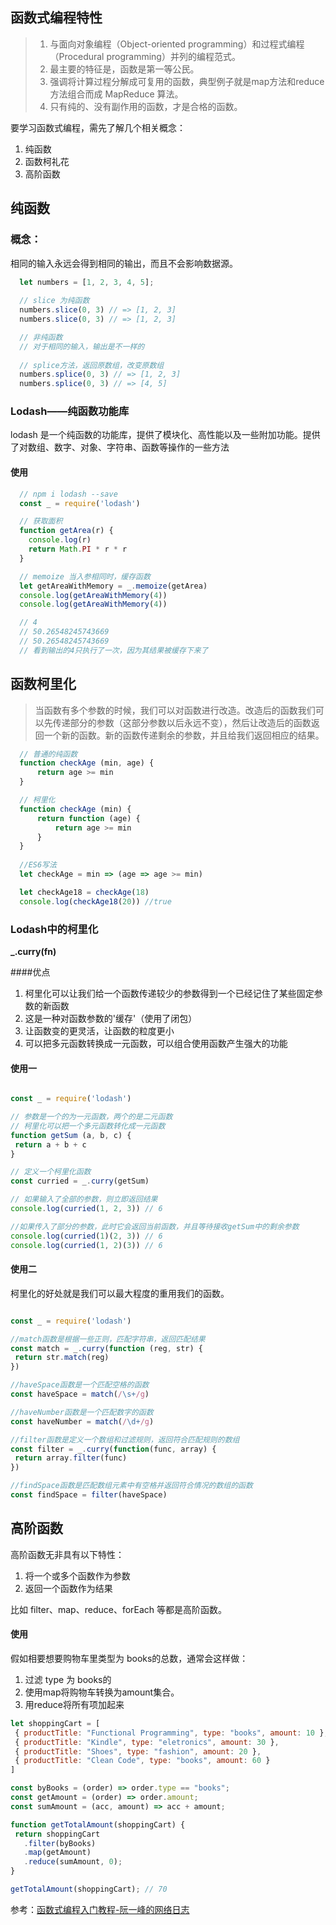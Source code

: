 ## 函数式编程特性

>   1. 与面向对象编程（Object-oriented programming）和过程式编程（Procedural programming）并列的编程范式。
>   1. 最主要的特征是，函数是第一等公民。
>   1. 强调将计算过程分解成可复用的函数，典型例子就是map方法和reduce方法组合而成 MapReduce 算法。
>   1. 只有纯的、没有副作用的函数，才是合格的函数。

要学习函数式编程，需先了解几个相关概念：
1. 纯函数
2. 函数柯礼花
3. 高阶函数

## 纯函数
### 概念：

相同的输入永远会得到相同的输出，而且不会影响数据源。
	
```javascript
  let numbers = [1, 2, 3, 4, 5];
  
  // slice 为纯函数
  numbers.slice(0, 3) // => [1, 2, 3] 
  numbers.slice(0, 3) // => [1, 2, 3]

  // 非纯函数 
  // 对于相同的输入，输出是不一样的
  
  // splice方法，返回原数组，改变原数组
  numbers.splice(0, 3) // => [1, 2, 3] 
  numbers.splice(0, 3) // => [4, 5] 
```

### Lodash——纯函数功能库
lodash 是一个纯函数的功能库，提供了模块化、高性能以及一些附加功能。提供了对数组、数字、对象、字符串、函数等操作的一些方法

#### 使用
```javascript
  // npm i lodash --save
  const _ = require('lodash')

  // 获取面积
  function getArea(r) {
    console.log(r)
    return Math.PI * r * r
  }

  // memoize 当入参相同时，缓存函数
  let getAreaWithMemory = _.memoize(getArea)
  console.log(getAreaWithMemory(4))
  console.log(getAreaWithMemory(4))

  // 4
  // 50.26548245743669
  // 50.26548245743669
  // 看到输出的4只执行了一次，因为其结果被缓存下来了
```

## 函数柯里化
> 当函数有多个参数的时候，我们可以对函数进行改造。改造后的函数我们可以先传递部分的参数（这部分参数以后永远不变），然后让改造后的函数返回一个新的函数。新的函数传递剩余的参数，并且给我们返回相应的结果。

```javascript
  // 普通的纯函数
  function checkAge (min, age) {
      return age >= min
  }

  // 柯里化
  function checkAge (min) {
      return function (age) {
          return age >= min
      }
  }
  
  //ES6写法
  let checkAge = min => (age => age >= min)

  let checkAge18 = checkAge(18)
  console.log(checkAge18(20)) //true
```
### Lodash中的柯里化
**_.curry(fn)**

####优点
1. 柯里化可以让我们给一个函数传递较少的参数得到一个已经记住了某些固定参数的新函数
1. 这是一种对函数参数的'缓存'（使用了闭包）
1. 让函数变的更灵活，让函数的粒度更小
1. 可以把多元函数转换成一元函数，可以组合使用函数产生强大的功能

#### 使用一
```javascript

const _ = require('lodash')

// 参数是一个的为一元函数，两个的是二元函数
// 柯里化可以把一个多元函数转化成一元函数
function getSum (a, b, c) {
 return a + b + c
}

// 定义一个柯里化函数
const curried = _.curry(getSum)

// 如果输入了全部的参数，则立即返回结果
console.log(curried(1, 2, 3)) // 6

//如果传入了部分的参数，此时它会返回当前函数，并且等待接收getSum中的剩余参数
console.log(curried(1)(2, 3)) // 6
console.log(curried(1, 2)(3)) // 6
```

#### 使用二
柯里化的好处就是我们可以最大程度的重用我们的函数。

```javascript

const _ = require('lodash')

//match函数是根据一些正则，匹配字符串，返回匹配结果
const match = _.curry(function (reg, str) {
 return str.match(reg)
})

//haveSpace函数是一个匹配空格的函数
const haveSpace = match(/\s+/g)

//haveNumber函数是一个匹配数字的函数
const haveNumber = match(/\d+/g)

//filter函数是定义一个数组和过滤规则，返回符合匹配规则的数组
const filter = _.curry(function(func, array) {
 return array.filter(func)
})

//findSpace函数是匹配数组元素中有空格并返回符合情况的数组的函数
const findSpace = filter(haveSpace)
```

## 高阶函数
高阶函数无非具有以下特性：

1. 将一个或多个函数作为参数
1. 返回一个函数作为结果

比如 filter、map、reduce、forEach 等都是高阶函数。

#### 使用
假如相要想要购物车里类型为 books的总数，通常会这样做：

1. 过滤 type 为 books的
1. 使用map将购物车转换为amount集合。
1. 用reduce将所有项加起来

```javascript
let shoppingCart = [
 { productTitle: "Functional Programming", type: "books", amount: 10 },
 { productTitle: "Kindle", type: "eletronics", amount: 30 },
 { productTitle: "Shoes", type: "fashion", amount: 20 },
 { productTitle: "Clean Code", type: "books", amount: 60 }
]

const byBooks = (order) => order.type == "books";
const getAmount = (order) => order.amount;
const sumAmount = (acc, amount) => acc + amount;

function getTotalAmount(shoppingCart) {
 return shoppingCart
   .filter(byBooks)
   .map(getAmount)
   .reduce(sumAmount, 0);
}

getTotalAmount(shoppingCart); // 70
```

参考：[函数式编程入门教程-阮一峰的网络日志](http://www.ruanyifeng.com/blog/2017/02/fp-tutorial.html)




